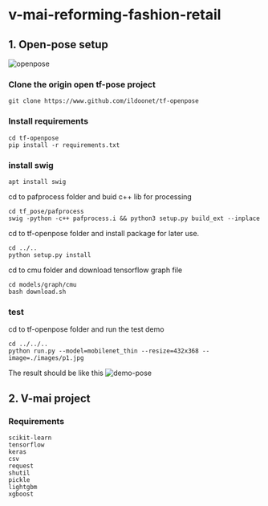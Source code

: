 # v-mai-reforming-fashion-retail

## 1. Open-pose setup
![openpose](https://github.com/ildoonet/tf-pose-estimation/blob/master/etcs/openpose_macbook_mobilenet3.gif?raw=true)
### Clone the origin open tf-pose project  
```shell
git clone https://www.github.com/ildoonet/tf-openpose
```
### Install requirements  
```shell
cd tf-openpose
pip install -r requirements.txt
```

### install swig  

```shell
apt install swig
```
cd to pafprocess folder and buid c++ lib for processing
```shell
cd tf_pose/pafprocess
swig -python -c++ pafprocess.i && python3 setup.py build_ext --inplace
```
cd to tf-openpose folder and install package for later use.
```shell
cd ../..
python setup.py install
```
cd to cmu folder and download tensorflow graph file
```shell
cd models/graph/cmu
bash download.sh
```
### test
cd to tf-openpose folder and run the test demo
```shell
cd ../../..
python run.py --model=mobilenet_thin --resize=432x368 --image=./images/p1.jpg
```
The result should be like this
![demo-pose](https://github.com/ildoonet/tf-pose-estimation/blob/master/etcs/inference_result2.png)
## 2. V-mai project
### Requirements
```
scikit-learn
tensorflow
keras
csv
request
shutil
pickle
lightgbm
xgboost
```
